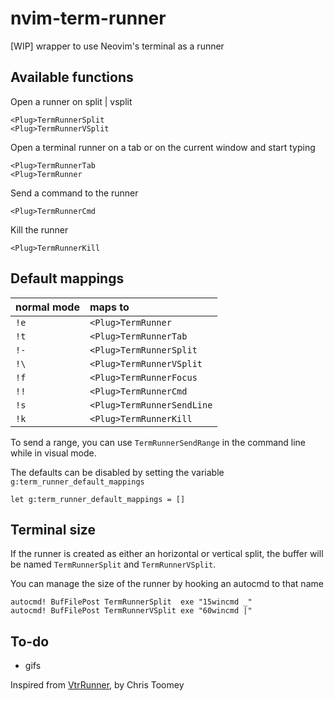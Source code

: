 nvim-term-runner
================

[WIP] wrapper to use Neovim's terminal as a runner

Available functions
-------------------

Open a runner on split | vsplit
```
<Plug>TermRunnerSplit
<Plug>TermRunnerVSplit
```

Open a terminal runner on a tab or on the current window and start typing
```
<Plug>TermRunnerTab
<Plug>TermRunner
```

Send a command to the runner
```
<Plug>TermRunnerCmd
```

Kill the runner
```
<Plug>TermRunnerKill
```

Default mappings
----------------

|normal mode| maps to                     |
|-----------|:----------------------------|
|`!e`       | `<Plug>TermRunner`          |
|`!t`       | `<Plug>TermRunnerTab`       |
|`!-`       | `<Plug>TermRunnerSplit`     |
|`!\`       | `<Plug>TermRunnerVSplit`    |
|`!f`       | `<Plug>TermRunnerFocus`     |
|`!!`       | `<Plug>TermRunnerCmd`       |
|`!s`       | `<Plug>TermRunnerSendLine`  |
|`!k`       | `<Plug>TermRunnerKill`      |

To send a range, you can use `TermRunnerSendRange` in the command line while in visual mode.

The defaults can be disabled by setting the variable
`g:term_runner_default_mappings`
```
let g:term_runner_default_mappings = []
```

Terminal size
-------------

If the runner is created as either an horizontal or vertical split, the buffer
will be named `TermRunnerSplit` and `TermRunnerVSplit`.

You can manage the size of the runner by hooking an autocmd to that name

```
autocmd! BufFilePost TermRunnerSplit  exe "15wincmd _"
autocmd! BufFilePost TermRunnerVSplit exe "60wincmd |"
```

To-do
-----

- gifs

Inspired from [VtrRunner](https://github.com/christoomey/vim-tmux-runner), by Chris Toomey
